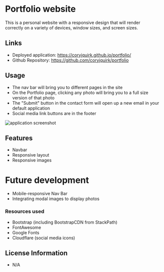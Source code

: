 # Portfolio website
This is a personal website with a responsive design that will render correctly on a variety of devices, window sizes, and screen sizes.

## Links
* Deployed application: https://coryjquirk.github.io/portfolio/
* Github Repository: https://github.com/coryjquirk/portfolio

## Usage
* The nav bar will bring you to different pages in the site
* On the Portfolio page, clicking any photo will bring you to a full size version of that photo
* The "Submit" button in the contact form will open up a new email in your default application
* Social media link buttons are in the footer 
<img src="https://coryjquirk.github.io/portfolio/images/usage.png" alt="application screenshot">

## Features
* Navbar
* Responsive layout
* Responsive images

# Future development
* Mobile-responsive Nav Bar
* Integrating modal images to display photos

### Resources used
* Bootstrap (including BootstrapCDN from StackPath)
* FontAwesome
* Google Fonts
* Cloudflare (social media icons)

## License Information
* N/A

